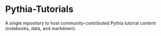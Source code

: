 # Pythia-Tutorials
A single repository to host community-contributed Pythia tutorial content (notebooks, data, and markdown).
